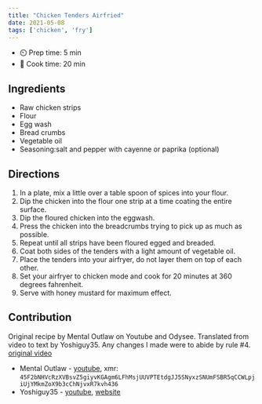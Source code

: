 ```yaml
---
title: "Chicken Tenders Airfried"
date: 2021-05-08
tags: ['chicken', 'fry']
---
```


- ⏲️ Prep time: 5 min
- 🍳 Cook time: 20 min

## Ingredients

- Raw chicken strips
- Flour
- Egg wash
- Bread crumbs
- Vegetable oil
- Seasoning:salt and pepper with cayenne or paprika (optional)

## Directions

1. In a plate, mix a little over a table spoon of spices into your flour.
2. Dip the chicken into the flour one strip at a time coating the entire surface.
3. Dip the floured chicken into the eggwash.
4. Press the chicken into the breadcrumbs trying to pick up as much as possible.
5. Repeat until all strips have been floured egged and breaded.
6. Coat both sides of the tenders with a light amount of vegetable oil.
7. Place the tenders into your airfryer, do not layer them on top of each other.
8. Set your airfryer to chicken mode and cook for 20 minutes at 360 degrees fahrenheit.
9. Serve with honey mustard for maximum effect.

## Contribution

Original recipe by Mental Outlaw on Youtube and Odysee.
Translated from video to text by Yoshiguy35.
Any changes I made were to abide by rule #4.
[original video](https://www.youtube.com/watch?v=PymSsu_LufA)

- Mental Outlaw - [youtube](https://www.youtube.com/user/MentalOutlawStudios), xmr: `45F2bNHVcRzXVBsvZ5giyvKGAgm6LFhMsjUUVPTEtdgJJ5SNyxzSNUmFSBR5qCCWLpjiUjYMkmZoX9b3cChNjvxR7kvh436`
- Yoshiguy35 - [youtube](https://www.youtube.com/channel/UCWX13rdnpFNeMh7gOhexnlg), [website](https://www.yoshiguy35.com/)
